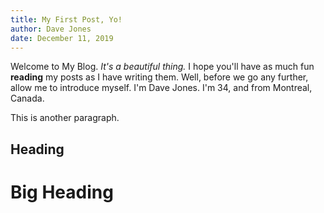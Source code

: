 ```yaml
---
title: My First Post, Yo!
author: Dave Jones
date: December 11, 2019
---
```


Welcome to My Blog. _It's a beautiful thing._ I hope you'll have as much fun **reading** my posts as I have writing them. Well, before we go any further, allow me to introduce myself. I'm Dave Jones. I'm 34, and from Montreal, Canada.

This is another paragraph.

## Heading

# Big Heading

